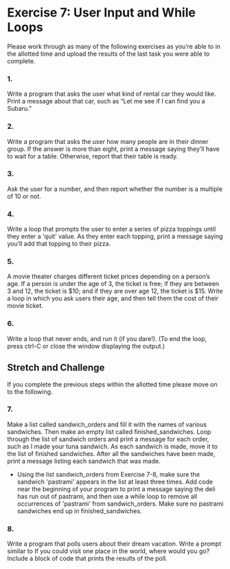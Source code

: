 # Exercise 7: User Input and While Loops

Please work through as many of the following exercises as you’re able to in the allotted time and upload the results of the last task you were able to complete.

### 1.
Write a program that asks the user what kind of rental car they would like. Print a message about that car, such as “Let me see if I can find you a Subaru.”

### 2.
Write a program that asks the user how many people are in their dinner group. If the answer is more than eight, print a message saying they’ll have to wait for a table. Otherwise, report that their table is ready.

### 3.
Ask the user for a number, and then report whether the number is a multiple of 10 or not.

### 4.
Write a loop that prompts the user to enter a series of pizza toppings until they enter a 'quit' value. As they enter each topping, print a message saying you’ll add that topping to their pizza.

### 5.
A movie theater charges different ticket prices depending on a person’s age. If a person is under the age of 3, the ticket is free; if they are between 3 and 12, the ticket is $10; and if they are over age 12, the ticket is $15. Write a loop in which you ask users their age, and then tell them the cost of their movie ticket.

### 6.
Write a loop that never ends, and run it (if you dare!). (To end the loop, press ctrl-C or close the window displaying the output.)


## Stretch and Challenge
If you complete the previous steps within the allotted time please move on to the following.

### 7.
Make a list called sandwich_orders and fill it with the names of various sandwiches. Then make an empty list called finished_sandwiches. Loop through the list of sandwich orders and print a message for each order, such as I made your tuna sandwich. As each sandwich is made, move it to the list of finished sandwiches. After all the sandwiches have been made, print a message listing each sandwich that was made.

-	Using the list sandwich_orders from Exercise 7-8, make sure the sandwich 'pastrami' appears in the list at least three times. Add code near the beginning of your program to print a message saying the deli has run out of pastrami, and then use a while loop to remove all occurrences of 'pastrami' from sandwich_orders. Make sure no pastrami sandwiches end up in finished_sandwiches.

### 8.
Write a program that polls users about their dream vacation. Write a prompt similar to If you could visit one place in the world, where would you go? Include a block of code that prints the results of the poll.
